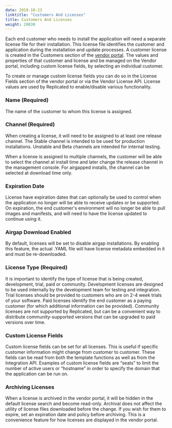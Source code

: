 ```yaml
---
date: 2019-10-23
linktitle: "Customers And Licenses"
title: Customers And Licenses
weight: 20030
---
```


Each end customer who needs to install the application will need a separate license file for their installation. This license file identifies the customer and application during the installation and update processes. A customer license is created in the Customers section of the [vendor portal](https://vendor.replicated.com). The values and properties of that customer and license and be managed on the Vendor portal, including custom license fields, by selecting an individual customer.

To create or manage custom license fields you can do so in the License Fields section of the vendor portal or via the Vendor License API. License values are used by Replicated to enable/disable various functionality.


### Name (Required)
The name of the customer to whom this license is assigned.

### Channel (Required)
When creating a license, it will need to be assigned to at least one release channel. The Stable channel is intended to be used for production installations. Unstable and Beta channels are intended for internal testing. 

When a license is assigned to multiple channels, the customer will be able to select the channel at install time and later change the release channel in the management console. For airgapped installs, the channel can be selected at download time only.

### Expiration Date
License have expiration dates that can optionally be used to control when the application no longer will be able to receive updates or be supported. On expiration, the end customer's environment will no longer be able to pull images and manifests, and will need to have the license updated to continue using it.

### Airgap Download Enabled
By default, licenses will be set to disable airgap installations. By enabling this feature, the actual .YAML file will have license metadata embedded in it and must be re-downloaded.

### License Type (Required)
It is important to identify the type of license that is being created, development, trial, paid or community. Development licenses are designed to be used internally by the development team for testing and integration. Trial licenses should be provided to customers who are on 2-4 week trials of your software. Paid licenses identify the end customer as a paying customer (for which additional information can be provided). Community licenses are not supported by Replicated, but can be a convenient way to distribute community-supported versions that can be upgraded to paid versions over time.

### Custom License Fields
Custom license fields can be set for all licenses. This is useful if specific customer information might change from customer to customer. These fields can be read from both the template functions as well as from the Integration API. Examples of custom license fields are “seats” to limit the number of active users or “hostname” in order to specify the domain that the application can be run on.

### Archiving Licenses
When a license is archived in the vendor portal, it will be hidden in the default license search and become read-only. Archival does not affect the utility of license files downloaded before the change. If you wish for them to expire, set an expiration date and policy before archiving. This is a convenience feature for how licenses are displayed in the vendor portal.

